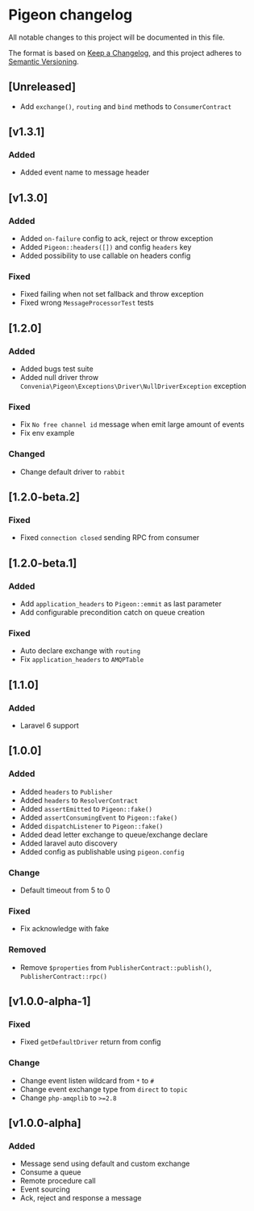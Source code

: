 # Pigeon changelog
All notable changes to this project will be documented in this file.

The format is based on [Keep a Changelog](https://keepachangelog.com/en/1.0.0/),
and this project adheres to [Semantic Versioning](https://semver.org/spec/v2.0.0.html).

## [Unreleased]
- Add `exchange()`, `routing` and `bind` methods to `ConsumerContract`

## [v1.3.1]
### Added
- Added event name to message header

## [v1.3.0]
### Added
- Added `on-failure` config to ack, reject or throw exception
- Added `Pigeon::headers([])` and config `headers` key
- Added possibility to use callable on headers config
### Fixed
- Fixed failing when not set fallback and throw exception
- Fixed wrong `MessageProcessorTest` tests

## [1.2.0]
### Added
- Added bugs test suite
- Added null driver throw `Convenia\Pigeon\Exceptions\Driver\NullDriverException` exception
### Fixed
- Fix `No free channel id` message when emit large amount of events
- Fix env example
### Changed
- Change default driver to `rabbit`

## [1.2.0-beta.2]
### Fixed
- Fixed `connection closed` sending RPC from consumer

## [1.2.0-beta.1]
### Added
- Add `application_headers` to `Pigeon::emmit` as last parameter
- Add configurable precondition catch on queue creation
### Fixed
- Auto declare exchange with `routing`
- Fix `application_headers` to `AMQPTable`

## [1.1.0]
### Added
- Laravel 6 support

## [1.0.0]
### Added 
- Added `headers` to `Publisher`
- Added `headers` to `ResolverContract`
- Added `assertEmitted` to `Pigeon::fake()`
- Added `assertConsumingEvent` to `Pigeon::fake()`
- Added `dispatchListener` to `Pigeon::fake()`
- Added dead letter exchange to queue/exchange declare
- Added laravel auto discovery
- Added config as publishable using `pigeon.config`
### Change
- Default timeout from 5 to 0
### Fixed
- Fix acknowledge with fake
### Removed
- Remove `$properties` from `PublisherContract::publish()`, `PublisherContract::rpc()`

## [v1.0.0-alpha-1]
### Fixed
- Fixed `getDefaultDriver` return from config
### Change
- Change event listen wildcard from `*` to `#`
- Change event exchange type from `direct` to `topic`
- Change `php-amqplib` to `>=2.8`

## [v1.0.0-alpha]
### Added
- Message send using default and custom exchange
- Consume a queue
- Remote procedure call
- Event sourcing
- Ack, reject and response a message
